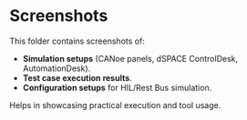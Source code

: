 # Screenshots

This folder contains screenshots of:

- **Simulation setups** (CANoe panels, dSPACE ControlDesk, AutomationDesk).
- **Test case execution results**.
- **Configuration setups** for HIL/Rest Bus simulation.

Helps in showcasing practical execution and tool usage.
